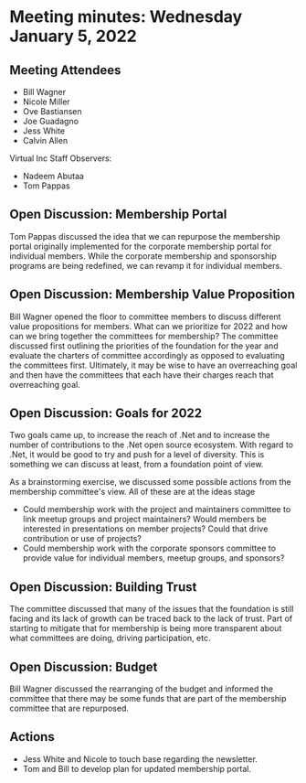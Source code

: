 # Meeting minutes: Wednesday January 5, 2022

## Meeting Attendees

- Bill Wagner
- Nicole Miller
- Ove Bastiansen
- Joe Guadagno
- Jess White
- Calvin Allen

Virtual Inc Staff Observers:

- Nadeem Abutaa
- Tom Pappas

## Open Discussion: Membership Portal

Tom Pappas discussed the idea that we can repurpose the membership portal originally implemented for the corporate membership portal for individual members. While the corporate membership and sponsorship programs are being redefined, we can revamp it for individual members.

## Open Discussion: Membership Value Proposition

Bill Wagner opened the floor to committee members to discuss different value propositions for members. What can we prioritize for 2022 and how can we bring together the committees for membership? The committee discussed first outlining the priorities of the foundation for the year and evaluate the charters of committee accordingly as opposed to evaluating the committees first. Ultimately, it may be wise to have an overreaching goal and then have the committees that each have their charges reach that overreaching goal.

## Open Discussion: Goals for 2022

Two goals came up, to increase the reach of .Net and to increase the number of contributions to the .Net open source ecosystem. With regard to .Net, it would be good to try and push for a level of diversity. This is something we can discuss at least, from a foundation point of view.

As a brainstorming exercise, we discussed some possible actions from the membership committee's view. All of these are at the ideas stage

- Could membership work with the project and maintainers committee to link meetup groups and project maintainers? Would members be interested in presentations on member projects? Could that drive contribution or use of projects?
- Could membership work with the corporate sponsors committee to provide value for individual members, meetup groups, and sponsors?

## Open Discussion: Building Trust

The committee discussed that many of the issues that the foundation is still facing and its lack of growth can be traced back to the lack of trust. Part of starting to mitigate that for membership is being more transparent about what committees are doing, driving participation, etc.

## Open Discussion: Budget

Bill Wagner discussed the rearranging of the budget and informed the committee that there may be some funds that are part of the membership committee that are repurposed.

## Actions

- Jess White and Nicole to touch base regarding the newsletter.
- Tom and Bill to develop plan for updated membership portal.
